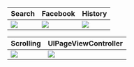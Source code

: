 | Search | Facebook | History|
| -------| ---------|--------|
|![](search.gif)|![](fb.gif)|![](history.gif)|



| Scrolling |UIPageViewController|
| ----------|--------------------| 
|![](gods.gif)|![](page.gif)|
